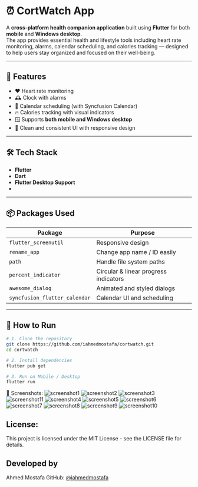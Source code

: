 # ⏰ CortWatch App

A **cross-platform health companion application** built using **Flutter** for both **mobile** and **Windows desktop**.  
The app provides essential health and lifestyle tools including heart rate monitoring, alarms, calendar scheduling, and calories tracking — designed to help users stay organized and focused on their well-being.

---

## 📱 Features

- ❤️ Heart rate monitoring
- 🕰 Clock with alarms
- 📆 Calendar scheduling (with Syncfusion Calendar)
- 🔥 Calories tracking with visual indicators
- 🪟 Supports **both mobile and Windows desktop**
- 🎨 Clean and consistent UI with responsive design

---

## 🛠 Tech Stack

- **Flutter**
- **Dart**
- **Flutter Desktop Support**
- 
---

## 📦 Packages Used

| Package                        | Purpose                            |
|--------------------------------|------------------------------------|
| `flutter_screenutil`           | Responsive design                   |
| `rename_app`                   | Change app name / ID easily          |
| `path`                         | Handle file system paths             |
| `percent_indicator`            | Circular & linear progress indicators |
| `awesome_dialog`               | Animated and styled dialogs          |
| `syncfusion_flutter_calendar`  | Calendar UI and scheduling           |

---

## 🚀 How to Run

```bash
# 1. Clone the repository
git clone https://github.com/iahmedmostafa/cortwatch.git
cd cortwatch

# 2. Install dependencies
flutter pub get

# 3. Run on Mobile / Desktop
flutter run
```

📸 Screenshots:
![screenshot1](assets/screenshots/screenshot1.jpg)
![screenshot2](assets/screenshots/screenshot2.jpg)
![screenshot3](assets/screenshots/screenshot3.jpg)
![screenshot11](assets/screenshots/screenshot11.jpg)
![screenshot4](assets/screenshots/screenshot4.jpg)
![screenshot5](assets/screenshots/screenshot5.jpg)
![screenshot6](assets/screenshots/screenshot6.jpg)
![screenshot7](assets/screenshots/screenshot7.jpg)
![screenshot8](assets/screenshots/screenshot8.jpg)
![screenshot9](assets/screenshots/screenshot9.jpg)
![screenshot10](assets/screenshots/screenshot10.jpg)

## License:
This project is licensed under the MIT License - see the LICENSE file for details.

## Developed by
Ahmed Mostafa
GitHub: [@iahmedmostafa](https://github.com/iahmedmostafa)
